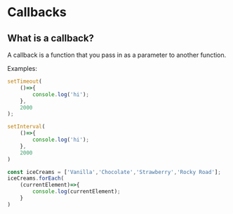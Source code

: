 # Callbacks

## What is a callback?

A callback is a function that you pass in as a parameter to another function.

Examples:

```js
setTimeout(
    ()=>{
        console.log('hi');
    },
    2000
);
```

```js
setInterval(
    ()=>{
        console.log('hi');
    },
    2000
)
```

```js
const iceCreams = ['Vanilla','Chocolate','Strawberry','Rocky Road'];
iceCreams.forEach(
    (currentElement)=>{
        console.log(currentElement);
    }
)
```


